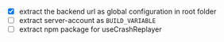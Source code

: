 - [x] extract the backend url as global configuration in root folder
- [ ] extract server-account as `BUILD_VARIABLE`
- [ ] extract npm package for useCrashReplayer